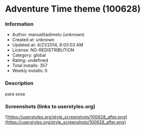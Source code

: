 # Adventure Time theme (100628)

### Information
- Author: manuelitadimetu (unknown)
- Created at: unknown
- Updated at: 4/21/2014, 6:03:03 AM
- License: NO-REDISTRIBUTION
- Category: global
- Rating: undefined
- Total installs: 357
- Weekly installs: 0


### Description
para sosa


### Screenshots (links to userstyles.org)
![https://userstyles.org/style_screenshots/100628_after.png](https://userstyles.org/style_screenshots/100628_after.png)


